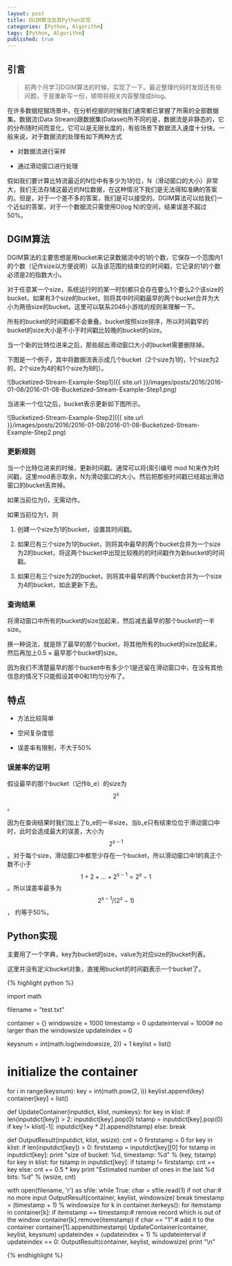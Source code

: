 ```yaml
---
layout: post
title: DGIM算法及其Python实现
categories: [Python, Algorithm]
tags: [Python, Algorithm]
published: true
---
```



## 引言

> 前两个月学习DGIM算法的时候，实现了一下。最近整理代码时发现还有些问题，于是重新写一份，顺带将相关内容整理成blog。

在许多数据挖掘场景中，在分析挖掘的时候我们通常都已掌握了所需的全部数据集。数据流(Data Stream)跟数据集(Dataset)所不同的是，数据流是非静态的，它的分布随时间而变化，它可以是无限长度的，有些场景下数据流入速度十分快。一般来说，对于数据流的处理有如下两种方式

- 对数据流进行采样

- 通过滑动窗口进行处理

假如我们要计算比特流最近的N位中有多少为1的位，N（滑动窗口的大小）非常大，我们无法存储这最近的N位数据，在这种情况下我们是无法得知准确的答案的。但是，对于一个差不多的答案，我们是可以接受的。DGIM算法可以给我们一个近似的答案，对于一个数据流只需使用O(log N)的空间，结果误差不超过50%。


## DGIM算法

DGIM算法的主要思想是用bucket来记录数据流中的1的个数，它保存一个范围内1的个数（记作size以方便说明）以及该范围的结束位的时间戳，它记录的1的个数必须是2的指数大小。

对于任意某一个size，系统运行时的某一时刻都只会存在要么1个要么2个该size的bucket，如果有3个size的bucket，则将其中时间戳最早的两个bucket合并为大小为两倍size的bucket。这里可以联系2048小游戏的规则来理解一下。

所有的bucket的时间戳都不会重叠。bucket按照size排序，所以时间戳早的bucket的size大小是不小于时间戳比较晚的bucket的size。

当一个新的比特位进来之后，那些超出滑动窗口大小的bucket需要删除掉。

下图是一个例子，其中将数据流表示成几个bucket（2个size为1的，1个size为2的，2个size为4的和1个size为8的）。

![Bucketized-Stream-Example-Step1]({{ site.url }}/images/posts/2016/2016-01-08/2016-01-08-Bucketized-Stream-Example-Step1.png)

当进来一个位1之后，bucket表示更新如下图所示。

![Bucketized-Stream-Example-Step2]({{ site.url }}/images/posts/2016/2016-01-08/2016-01-08-Bucketized-Stream-Example-Step2.png)


### 更新规则

当一个比特位进来的时候，更新时间戳。通常可以将(索引编号 mod N)来作为时间戳，这里mod表示取余，N为滑动窗口的大小。然后把那些时间戳已经超出滑动窗口的bucket丢弃掉。

如果当前位为0，无需动作。

如果当前位为1，则

1. 创建一个size为1的bucket，设置其时间戳。

2. 如果已有三个size为1的bucket，则将其中最早的两个bucket合并为一个size为2的bucket，将这两个bucket中出现比较晚的的时间戳作为新bucket的时间戳。

3. 如果已有三个size为2的bucket，则将其中最早的两个bucket合并为一个size为4的bucket，如此更新下去。


### 查询结果

将滑动窗口中所有的bucket的size加起来，然后减去最早的那个bucket的一半size。

换一种说法，就是除了最早的那个bucket，将其他所有的bucket的size加起来，然后再加上0.5 × 最早那个bucket的size。

因为我们不清楚最早的那个bucket中有多少个1是还留在滑动窗口中，在没有其他信息的情况下只能假设其中0和1均匀分布了。


## 特点

- 方法比较简单

- 空间复杂度低

- 误差率有限制，不大于50%


### 误差率的证明

假设最早的那个bucket（记作b_e）的size为 $$ 2^s $$。

因为在查询结果时我们加上了b_e的一半size，当b_e只有结束位位于滑动窗口中时，此时会造成最大的误差，大小为$$ 2^{s-1} $$。对于每个size，滑动窗口中都至少存在一个bucket，所以滑动窗口中1的真正个数不小于 $$ 1 + 2 + ... + 2^{s-1} = 2^s - 1 $$。所以误差率最多为 $$ 2^{s-1} / (2^s - 1) $$， 约等于50%。


## Python实现

主要用了一个字典，key为bucket的size，value为对应size的bucket列表。

这里并没有定义bucket对象，直接用bucket的时间戳表示一个bucket了。


{% highlight python %}

import math

filename = "test.txt"

container = {}
windowsize = 1000
timestamp = 0
updateinterval = 1000# no larger than the windowsize
updateindex = 0

keysnum = int(math.log(windowsize, 2)) + 1
keylist = list()
# initialize the container
for i in range(keysnum):
    key = int(math.pow(2, i))
    keylist.append(key)
    container[key] = list()

def UpdateContainer(inputdict, klist, numkeys):
    for key in klist:
        if len(inputdict[key]) > 2:
            inputdict[key].pop(0)
            tstamp = inputdict[key].pop(0)
            if key != klist[-1]:
                inputdict[key * 2].append(tstamp)
        else:
            break

def OutputResult(inputdict, klist, wsize):
    cnt = 0
    firststamp = 0
    for key in klist:
        if len(inputdict[key]) > 0:
            firststamp = inputdict[key][0]
        for tstamp in inputdict[key]:
            print "size of bucket: %d, timestamp: %d" % (key, tstamp)
    for key in klist:
        for tstamp in inputdict[key]:
            if tstamp != firststamp:
                cnt += key
            else:
                cnt += 0.5 * key
    print "Estimated number of ones in the last %d bits: %d" % (wsize, cnt)

with open(filename, 'r') as sfile:
    while True:
        char = sfile.read(1)
        if not char:# no more input
            OutputResult(container, keylist, windowsize)
            break
        timestamp = (timestamp + 1) % windowsize
        for k in container.iterkeys():
            for itemstamp in container[k]:
                if itemstamp == timestamp:# remove record which is out of the window
                    container[k].remove(itemstamp)
        if char == "1":# add it to the container
            container[1].append(timestamp)
            UpdateContainer(container, keylist, keysnum)
        updateindex = (updateindex + 1) % updateinterval
        if updateindex == 0:
            OutputResult(container, keylist, windowsize)
            print "\n"

{% endhighlight %}


